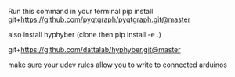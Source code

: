 
Run this command in your terminal
pip install git+https://github.com/pyqtgraph/pyqtgraph.git@master


also install hyphyber (clone then pip install -e .)

git+https://github.com/dattalab/hyphyber.git@master

make sure your udev rules allow you to write to connected arduinos


